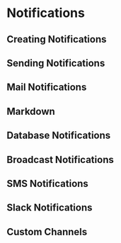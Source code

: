 # Notifications
## Creating Notifications
## Sending Notifications
## Mail Notifications
## Markdown
## Database Notifications
## Broadcast Notifications
## SMS Notifications
## Slack Notifications
## Custom Channels
